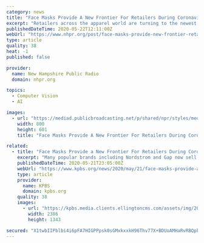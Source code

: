 ```yaml
---
category: news
title: "Face Masks Provide A New Frontier For Retailers During Coronavirus Crisis"
excerpt: "Retailers across the apparel world are turning to the newest essential garment to further their brand recognition and boost sales: the nonmedical face mask"
publishedDateTime: 2020-05-22T12:11:00Z
webUrl: "https://www.nhpr.org/post/face-masks-provide-new-frontier-retailers-during-coronavirus-crisis"
type: article
quality: 38
heat: -1
published: false

provider:
  name: New Hampshire Public Radio
  domain: nhpr.org

topics:
  - Computer Vision
  - AI

images:
  - url: "https://mediad.publicbroadcasting.net/p/shared/npr/styles/medium/nprshared/202005/860506047.jpg"
    width: 800
    height: 601
    title: "Face Masks Provide A New Frontier For Retailers During Coronavirus Crisis"

related:
  - title: "Face Masks Provide a New Frontier For Retailers During Coronavirus Crisis"
    excerpt: "Many popular brands including Nordstrom and Gap now sell nonmedical grade face masks to meet consumer demand, but experts say mask sales are a drop in the bucket compared to COVID-19-related losses."
    publishedDateTime: 2020-05-21T23:05:00Z
    webUrl: "https://www.kpbs.org/news/2020/may/21/face-masks-provide-a-new-frontier-for-retailers/"
    type: article
    provider:
      name: KPBS
      domain: kpbs.org
    quality: 38
    images:
      - url: "https://kpbs.media.clients.ellingtoncms.com/assets/img/2020/05/21/masks-range-laydown_wide-2503da241edeaed36a369d9dc32ddbf911f35541.jpg"
        width: 2386
        height: 1343

secured: "X1twbIIPblbi4i6pFA7HIGPPpsk0sGMxkxxkH96Thv77X+BDUoAMHaRvRBQpkPhmTkxwwGN13HZHnPByzQicJnaEKF8HmdT7rKJQuvx5IL6LAdBcrdB18f4mp6tFB3qqXF27ovn7vYnO2MDKPAsioHMVHPZdtc9+fJKG6cB3gkalQw8CZOCpiXjntVFayGfVfCXjpLMjYFMbz4ziQpnaEF/ly8VNtHjCm8bfUOH4PGzybssCi0URd1I0NROUR+41uQ2/RqzlHyukSX+a6oEL2dYVRmW8a0C4F7Z7JsDoeR4Q6bffdGX3flRCRIGWo5eo;apU/BzP0lVXrqwGndCLQzg=="
---
```


